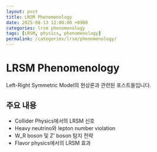 ```yaml
---
layout: post
title: LRSM Phenomenology
date: 2025-08-13 12:00:00 +0900
categories: lrsm phenomenology
tags: [LRSM, physics, phenomenology]
permalink: /categories/lrsm/phenomenology/
---
```


# LRSM Phenomenology

Left-Right Symmetric Model의 현상론과 관련된 포스트들입니다.

## 주요 내용
- Collider Physics에서의 LRSM 신호
- Heavy neutrino와 lepton number violation
- W_R boson 및 Z' boson 탐지 전략
- Flavor physics에서의 LRSM 효과